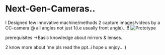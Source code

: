 # Next-Gen-Cameras..

I Designed few innovative machine/methods 2 capture images/videos by a CC-camera 
@ all angles not just 1(i.e usually front angle)...!!
![Prototype](https://raw.githubusercontent.com/wonderfulvamsi/Next-Gen-Cameras..-/master/Capture.PNG)

prerequisites
->Basic knowledge about mirrors & lenses..

2 know more about 'me pls read the ppt..i hope u enjoy..
:)
